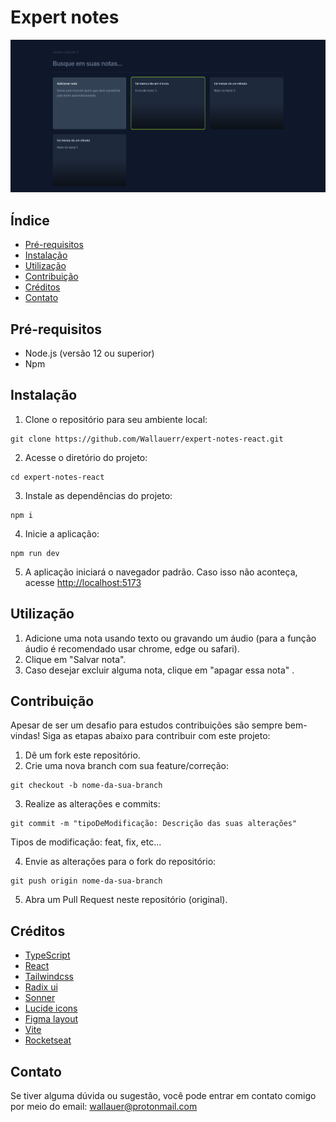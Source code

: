 # Expert notes

![Capa do projeto](./public/project-cover.png)

## Índice

- [Pré-requisitos](#pré-requisitos)
- [Instalação](#instalação)
- [Utilização](#utilização)
- [Contribuição](#contribuição)
- [Créditos](#créditos)
- [Contato](#contato)

## Pré-requisitos

- Node.js (versão 12 ou superior)
- Npm

## Instalação

1. Clone o repositório para seu ambiente local:

```
git clone https://github.com/Wallauerr/expert-notes-react.git
```

2. Acesse o diretório do projeto:

```
cd expert-notes-react
```

3. Instale as dependências do projeto:

```
npm i
```

4. Inicie a aplicação:

```
npm run dev
```

5. A aplicação iniciará o navegador padrão. Caso isso não aconteça, acesse [http://localhost:5173](http://localhost:5173)

## Utilização

1. Adicione uma nota usando texto ou gravando um áudio (para a função áudio é recomendado usar chrome, edge ou safari).
2. Clique em "Salvar nota".
3. Caso desejar excluir alguma nota, clique em "apagar essa nota" .

## Contribuição

Apesar de ser um desafio para estudos contribuições são sempre bem-vindas! Siga as etapas abaixo para contribuir com este projeto:

1. Dê um fork este repositório.
2. Crie uma nova branch com sua feature/correção:

```
git checkout -b nome-da-sua-branch
```

3. Realize as alterações e commits:

```
git commit -m "tipoDeModificação: Descrição das suas alterações"
```

Tipos de modificação: feat, fix, etc...

4. Envie as alterações para o fork do repositório:

```
git push origin nome-da-sua-branch
```

5. Abra um Pull Request neste repositório (original).

## Créditos

- [TypeScript](https://www.typescriptlang.org/)
- [React](https://react.dev/)
- [Tailwindcss](https://tailwindcss.com/)
- [Radix ui](https://www.radix-ui.com/)
- [Sonner](https://sonner.emilkowal.ski/)
- [Lucide icons](https://lucide.dev/)
- [Figma layout](https://www.figma.com/file/5L1y2GngB5oIV7iMf20baN/NLW-expert-%E2%80%A2-Notes-(Community)?type=design&node-id=2-287&mode=design&t=jxrYmZBgFslKdcBa-0)
- [Vite](https://vitejs.dev/)
- [Rocketseat](https://www.rocketseat.com.br/)

## Contato

Se tiver alguma dúvida ou sugestão, você pode entrar em contato comigo por meio do email: wallauer@protonmail.com
